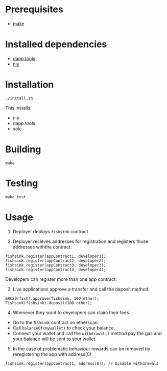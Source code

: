 # Prerequisites

- [make](https://www.gnu.org/software/make/)

# Installed dependencies

- [dapp.tools](https://github.com/dapphub/dapptools)
- [nix](https://nixos.org)

# Installation

```
./install.sh
```

This installs:

- nix
- dapp.tools
- solc

# Building

```
make
```

# Testing

```
make test
```

# Usage

1. Deployer deploys `fishsink` contract

2. Deployer recieves addresses for registration and registers those addresses withthe contract:

```
fishsink.register(appContract1, developer1);
fishsink.register(appContract2, developer2);
fishsink.register(appContract3, developer3);
fishsink.register(appContract4, developer4);
```

Developers can register more than one app contract.

3. Live applications approve a transfer and call the deposit method.

```sol
ERC20(fish).approve(fishsink, 100 ether);
Fishsink(fishsink).deposit(100 ether);
```

4. Whenever they want to developers can claim their fees.

- Go to the fishsink contract on etherscan.
- Call `balanceOf(mywallet)` to check your balance.
- Connect your wallet and call the `withdrawal()` method pay the gas and your balance will be sent to your wallet.

5. In the case of problematic behaviour rewards can be removed by reregistering the app with address(0)

```
fishsink.register(appContract1, address(0)); // Disable withdrawals
```
